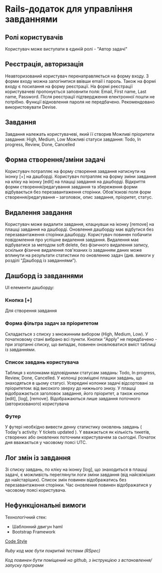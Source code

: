 # Rails-додаток для управління завданнями

## Ролі користувачів

Користувач може виступати в єдиній ролі - "Автор задачі"

## Реєстрація, авторизація

Неавторизований користувач перенаправляється на форму входу.
З форми входу можна залогінитися ввівши email і пароль.
Також на формі входу є посилання на форму реєстрації. На формі реєстрації користувачеві пропонується заповнити поля: Email, First name, Last name, Password. Після реєстрації підтвердження електронної пошти не потрібно. Функції відновлення пароля не передбачено.
Рекомендовано використовувати Devise.

## Завдання

Завдання належать користувачеві, який її створив
Можливі пріоритети завдання: High, Medium, Low
Можливі статуси завдання: Todo, In progress, Review, Done, Cancelled

## Форма створення/зміни задачі

Користувач потрапляє на форму створення завдання натиснути на іконку [+] на дашборді. Користувач потрапляє на форму зміни завдання на кліку на іконку [edit] на плашці завдання на дашборді.
Відкриття форми створення/редагування завдання та збереження форми відбувається без перезавантаження сторінки.
Обов'язкові поля форм створення/редагування – заголовок, опис завдання, пріоритет, статус.

## Видалення завдання

Користувач може видалити завдання, клацнувши на іконку [remove] на плашці завдання на дашборді. Оновлення дашборду має відбутися без перезавантаження сторінки дашборду. Користувач повинен побачити повідомлення про успішне видалення завдання.
Видалення має відбуватися за методом soft delete, без фізичного видалення запису, оскільки фізичне видалення пов'язаних із завданням даних може вплинути на результати статистики по оновленню задач (див. вимоги у розділі “Дашборд із завданнями”).

## Дашборд із завданнями

UI елементи дашборду:

### Кнопка [+]

Для створення завдання

### Форма фільтра задач за пріоритетом

Складається з списку з множинним вибором (High, Medium, Low). У початковому стані вибрано всі пункти. Кнопки “Apply” не передбачено - при згортанні списку, що випадає, повинен оновлюватися вміст таблиці із завданнями.

### Список завдань користувача

Таблиця з колонками відповідними статусам завдань: Todo, In progress, Review, Done, Cancelled.
У колонці розміщені плашки завдань, що знаходяться в цьому статусі.
Усередині колонки задачі відсортовані за пріоритетом: від високого зверху до нижнього знизу.
У плашці відображається заголовок завдання, його пріоритет, а також кнопки [edit], [log], [remove].
Відображаються лише завдання поточного (авторизованого) користувача

### Футер

У футері необхідно вивести денну статистику оновлень завдань ( Today's activity: Y tickets updated ). Y вважається як кількість тикетів, створених або оновлених поточним користувачем за сьогодні. Початок дня вважається у часовому поясі UTC.

## Лог змін із завдання

Зі списку завдань, по кліку на іконку [log], що знаходиться в плашці задачі, є можливість переглянути логи зміни завдання (від найсвіжіших до найстаріших).
Список змін повинен відображатись без перезавантаження сторінки.
Час оновлення повинен відображатися у часовому поясі користувача.

## Нефункціональні вимоги

Технологічний стек:
- Шаблонний двигун haml
- Bootstrap Framework

[Code Style](https://github.com/arbox/rails-style-guide/blob/master/README-ruRU.md)
  
*Ruby код має бути покритий тестами (RSpec)*

*Код повинен бути поміщений на github, з інструкцією з встановлення/запуску програми*